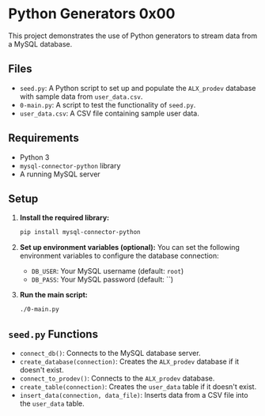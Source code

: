 # Python Generators 0x00

This project demonstrates the use of Python generators to stream data from a MySQL database.

## Files

* `seed.py`: A Python script to set up and populate the `ALX_prodev` database with sample data from `user_data.csv`.
* `0-main.py`: A script to test the functionality of `seed.py`.
* `user_data.csv`: A CSV file containing sample user data.

## Requirements

* Python 3
* `mysql-connector-python` library
* A running MySQL server

## Setup

1. **Install the required library:**
   ```bash
   pip install mysql-connector-python
   ```

2. **Set up environment variables (optional):**
   You can set the following environment variables to configure the database connection:
   * `DB_USER`: Your MySQL username (default: `root`)
   * `DB_PASS`: Your MySQL password (default: ``)

3. **Run the main script:**
   ```bash
   ./0-main.py
   ```

## `seed.py` Functions

* `connect_db()`: Connects to the MySQL database server.
* `create_database(connection)`: Creates the `ALX_prodev` database if it doesn't exist.
* `connect_to_prodev()`: Connects to the `ALX_prodev` database.
* `create_table(connection)`: Creates the `user_data` table if it doesn't exist.
* `insert_data(connection, data_file)`: Inserts data from a CSV file into the `user_data` table.
